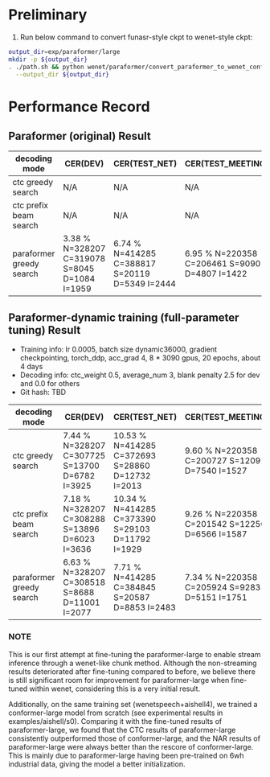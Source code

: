 # Preliminary
1. Run below command to convert funasr-style  ckpt to wenet-style ckpt:
```sh
output_dir=exp/paraformer/large
mkdir -p ${output_dir}
. ./path.sh && python wenet/paraformer/convert_paraformer_to_wenet_config_and_ckpt.py \
  --output_dir ${output_dir}
```

# Performance Record

## Paraformer (original) Result

| decoding mode             |  CER(DEV)  | CER(TEST\_NET) | CER(TEST\_MEETING) | CER(AISHELL4-TEST) |
|---------------------------|-------|-------|-------|-------|
| ctc greedy search         |  N/A  |  N/A  |  N/A  |  N/A  |
| ctc prefix beam search    |  N/A  |  N/A  |  N/A  |  N/A  |
| paraformer greedy search  | 3.38 % N=328207 C=319078 S=8045 D=1084 I=1959  | 6.74 % N=414285 C=388817 S=20119 D=5349 I=2444 | 6.95 % N=220358 C=206461 S=9090 D=4807 I=1422 | 18.37 % N=180315 C=156112 S=17714 D=6489 I=8923 |

## Paraformer-dynamic training (full-parameter tuning) Result

* Training info: lr 0.0005, batch size dynamic36000, gradient checkpointing, torch_ddp, acc_grad 4, 8 * 3090 gpus, 20 epochs, about 4 days
* Decoding info: ctc_weight 0.5, average_num 3, blank penalty 2.5 for dev and 0.0 for others
* Git hash: TBD

| decoding mode             |  CER(DEV)  | CER(TEST\_NET) | CER(TEST\_MEETING) | CER(AISHELL4-TEST) |
|---------------------------|-------|-------|-------|-------|
| ctc greedy search         | 7.44 % N=328207 C=307725 S=13700 D=6782 I=3925 | 10.53 % N=414285 C=372693 S=28860 D=12732 I=2013 | 9.60 % N=220358 C=200727 S=12091 D=7540 I=1527 | 20.24 % N=180315 C=149290 S=18264 D=12761 I=5467  |
| ctc prefix beam search    | 7.18 % N=328207 C=308288 S=13896 D=6023 I=3636 | 10.34 % N=414285 C=373390 S=29103 D=11792 I=1929 | 9.26 % N=220358 C=201542 S=12250 D=6566 I=1587 | 19.83 % N=180315 C=150352 S=18592 D=11371 I=5796  |
| paraformer greedy search  | 6.63 % N=328207 C=308518 S=8688 D=11001 I=2077 | 7.71 % N=414285 C=384845 S=20587 D=8853 I=2483 | 7.34 % N=220358 C=205924 S=9283 D=5151 I=1751 | 18.04 % N=180315 C=155176 S=17420 D=7719 I=7386 |


### NOTE

This is our first attempt at fine-tuning the paraformer-large to enable stream inference through a wenet-like chunk method.
Although the non-streaming results deteriorated after fine-tuning compared to before, we believe there is still significant room for improvement for paraformer-large when fine-tuned within wenet, considering this is a very initial result.

Additionally, on the same training set (wenetspeech+aishell4), we trained a conformer-large model from scratch (see experimental results in examples/aishell/s0). Comparing it with the fine-tuned results of paraformer-large, we found that the CTC results of paraformer-large consistently outperformed those of conformer-large, and the NAR results of paraformer-large were always better than the rescore of conformer-large. This is mainly due to paraformer-large having been pre-trained on 6wh industrial data, giving the model a better initialization.
